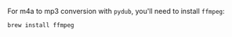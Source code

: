 For m4a to mp3 conversion with `pydub`, you'll need to install `ffmpeg`:

```sh
brew install ffmpeg
```